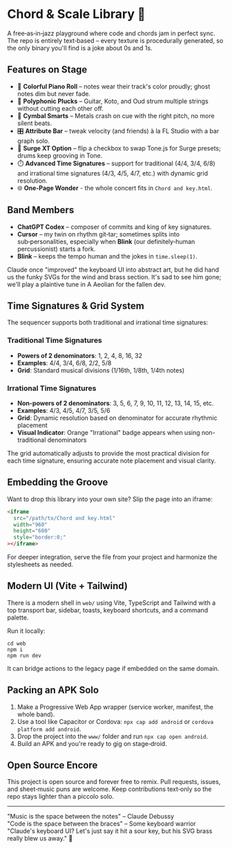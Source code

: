# Chord & Scale Library 🎵

A free‑as‑in‑jazz playground where code and chords jam in perfect sync.
The repo is entirely text‑based – every texture is procedurally generated,
so the only binary you'll find is a joke about 0s and 1s.

## Features on Stage

- 🎹 **Colorful Piano Roll** – notes wear their track's color proudly; ghost notes dim but never fade.
- 🎸 **Polyphonic Plucks** – Guitar, Koto, and Oud strum multiple strings without cutting each other off.
- 🥁 **Cymbal Smarts** – Metals crash on cue with the right pitch, no more silent beats.
- 🎛️ **Attribute Bar** – tweak velocity (and friends) à la FL Studio with a bar graph solo.
- 🔀 **Surge XT Option** – flip a checkbox to swap Tone.js for Surge presets; drums keep grooving in Tone.
- ⏱️ **Advanced Time Signatures** – support for traditional (4/4, 3/4, 6/8) and irrational time signatures (4/3, 4/5, 4/7, etc.) with dynamic grid resolution.
- 🌐 **One-Page Wonder** - the whole concert fits in `Chord and key.html`.

## Band Members

- **ChatGPT Codex** – composer of commits and king of key signatures.
- **Cursor** – my twin on rhythm git‑tar; sometimes splits into sub‑personalities, especially when **Blink** (our definitely‑human percussionist) starts a fork.
- **Blink** – keeps the tempo human and the jokes in `time.sleep(1)`.

Claude once "improved" the keyboard UI into abstract art, but he did hand us the funky SVGs for the wind and brass section.
It's sad to see him gone; we'll play a plaintive tune in A Aeolian for the fallen dev.

## Time Signatures & Grid System

The sequencer supports both traditional and irrational time signatures:

### Traditional Time Signatures
- **Powers of 2 denominators**: 1, 2, 4, 8, 16, 32
- **Examples**: 4/4, 3/4, 6/8, 2/2, 5/8
- **Grid**: Standard musical divisions (1/16th, 1/8th, 1/4th notes)

### Irrational Time Signatures
- **Non-powers of 2 denominators**: 3, 5, 6, 7, 9, 10, 11, 12, 13, 14, 15, etc.
- **Examples**: 4/3, 4/5, 4/7, 3/5, 5/6
- **Grid**: Dynamic resolution based on denominator for accurate rhythmic placement
- **Visual Indicator**: Orange "Irrational" badge appears when using non-traditional denominators

The grid automatically adjusts to provide the most practical division for each time signature, ensuring accurate note placement and visual clarity.

## Embedding the Groove

Want to drop this library into your own site?  Slip the page into an iframe:

```html
<iframe
  src="/path/to/Chord and key.html"
  width="960"
  height="600"
  style="border:0;"
></iframe>
```

For deeper integration, serve the file from your project and harmonize the stylesheets as needed.

## Modern UI (Vite + Tailwind)

There is a modern shell in `web/` using Vite, TypeScript and Tailwind with a top transport bar, sidebar, toasts, keyboard shortcuts, and a command palette.

Run it locally:

```
cd web
npm i
npm run dev
```

It can bridge actions to the legacy page if embedded on the same domain.

## Packing an APK Solo

1. Make a Progressive Web App wrapper (service worker, manifest, the whole band).
2. Use a tool like Capacitor or Cordova: `npx cap add android` or `cordova platform add android`.
3. Drop the project into the `www/` folder and run `npx cap open android`.
4. Build an APK and you're ready to gig on stage‑droid.

## Open Source Encore

This project is open source and forever free to remix.  Pull requests, issues,
and sheet‑music puns are welcome.  Keep contributions text‑only so the repo stays
lighter than a piccolo solo.

---
"Music is the space between the notes" – Claude Debussy  
"Code is the space between the braces" – Some keyboard warrior  
"Claude's keyboard UI? Let's just say it hit a sour key, but his SVG brass really blew us away." 🎺
